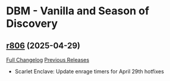 # DBM - Vanilla and Season of Discovery

## [r806](https://github.com/DeadlyBossMods/DBM-Vanilla/tree/r806) (2025-04-29)
[Full Changelog](https://github.com/DeadlyBossMods/DBM-Vanilla/compare/r805...r806) [Previous Releases](https://github.com/DeadlyBossMods/DBM-Vanilla/releases)

- Scarlet Enclave: Update enrage timers for April 29th hotfixes  
